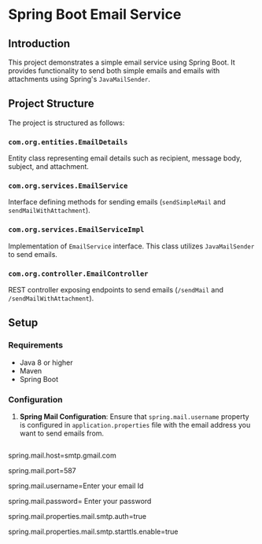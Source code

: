 # Spring Boot Email Service

## Introduction

This project demonstrates a simple email service using Spring Boot. It provides functionality to send both simple emails and emails with attachments using Spring's `JavaMailSender`.

## Project Structure

The project is structured as follows:

### `com.org.entities.EmailDetails`

Entity class representing email details such as recipient, message body, subject, and attachment.

### `com.org.services.EmailService`

Interface defining methods for sending emails (`sendSimpleMail` and `sendMailWithAttachment`).

### `com.org.services.EmailServiceImpl`

Implementation of `EmailService` interface. This class utilizes `JavaMailSender` to send emails.

### `com.org.controller.EmailController`

REST controller exposing endpoints to send emails (`/sendMail` and `/sendMailWithAttachment`).

## Setup

### Requirements

- Java 8 or higher
- Maven
- Spring Boot

### Configuration

1. **Spring Mail Configuration**: Ensure that `spring.mail.username` property is configured in `application.properties` file with the email address you want to send emails from.

   ```properties
   
spring.mail.host=smtp.gmail.com

spring.mail.port=587

spring.mail.username=Enter your email Id

spring.mail.password= Enter your password

spring.mail.properties.mail.smtp.auth=true

spring.mail.properties.mail.smtp.starttls.enable=true
